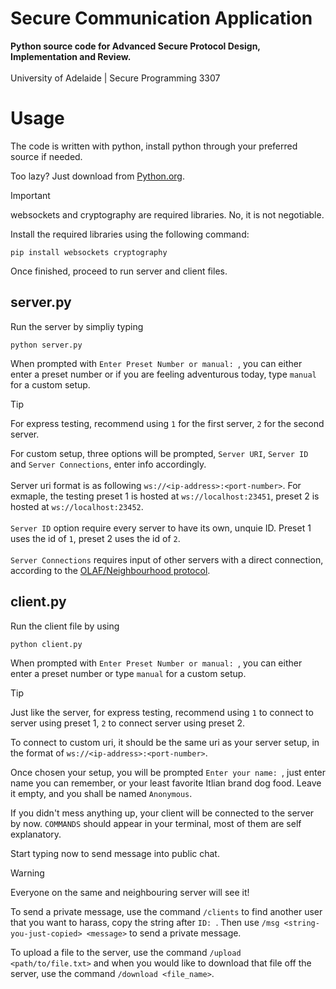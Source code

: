 # Secure Communication Application
**Python source code for Advanced Secure Protocol Design, Implementation and Review.** <br /><br />
University of Adelaide | Secure Programming 3307 


# Usage
The code is written with python, install python through your preferred source if needed.

Too lazy? Just download from [Python.org](https://www.python.org/).

> [!IMPORTANT]
> websockets and cryptography are required libraries. No, it is not negotiable.

Install the required libraries using the following command: <br />

``` pip install websockets cryptography ```

Once finished, proceed to run server and client files.

## server.py

Run the server by simpliy typing

```python server.py``` 

When prompted with ```Enter Preset Number or manual: ```, you can either enter a preset number or if you are feeling adventurous today, type ```manual``` for a custom setup. 

> [!TIP]
> For express testing, recommend using ```1``` for the first server, ```2``` for the second server.

For custom setup, three options will be prompted, ```Server URI```, ```Server ID``` and ```Server Connections```, enter info accordingly.<br /><br />
Server uri format is as following ```ws://<ip-address>:<port-number>```. For exmaple, the testing preset 1 is hosted at ```ws://localhost:23451```, preset 2 is hosted at ```ws://localhost:23452```.<br /><br />
```Server ID``` option require every server to have its own, unquie ID. Preset 1 uses the id of ```1```, preset 2 uses the id of ```2```.<br /><br />
```Server Connections``` requires input of other servers with a direct connection, according to the [OLAF/Neighbourhood protocol](https://github.com/xvk-64/2024-secure-programming-protocol). 

## client.py

Run the client file by using

```python client.py``` 

When prompted with ```Enter Preset Number or manual: ```, you can either enter a preset number or type ```manual``` for a custom setup. 

> [!TIP]
> Just like the server, for express testing, recommend using ```1``` to connect to server using preset 1, ```2``` to connect server using preset 2.

To connect to custom uri, it should be the same uri as your server setup, in the format of ```ws://<ip-address>:<port-number>```.

Once chosen your setup, you will be prompted ```Enter your name: ```, just enter name you can remember, or your least favorite Itlian brand dog food. Leave it empty, and you shall be named ```Anonymous```.

If you didn't mess anything up, your client will be connected to the server by now. ```COMMANDS``` should appear in your terminal, most of them are self explanatory.

Start typing now to send message into public chat.

> [!WARNING]
> Everyone on the same and neighbouring server will see it!

To send a private message, use the command ```/clients``` to find another user that you want to harass, copy the string after ```ID: ```. Then use ```/msg <string-you-just-copied> <message>``` to send a private message.

To upload a file to the server, use the command ```/upload <path/to/file.txt>``` and when you would like to download that file off the server, use the command ```/download <file_name>```.

